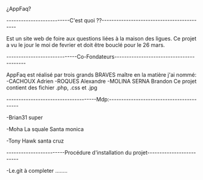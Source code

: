 ¿AppFaq? 

--------------------------C'est quoi ??-------------------------------------------




Est un site web de foire aux questions liées à la maison des ligues.
Ce projet a vu le jour le moi de fevrier et doit être bouclé pour le 26 mars.


-----------------------------Co-Fondateurs-----------------------------------------




AppFaq est réalisé par trois grands BRAVES maître en la matière j'ai nommé:
-CACHOUX Adrien
-ROQUES Alexandre
-MOLINA SERNA Brandon
Ce projet contient des fichier .php, .css et .jpg



-------------------------------------Mdp:-----------------------------------------



-Brian31
super

-Moha La squale
Santa monica

-Tony Hawk
santa cruz



------------------------Procédure d'installation du projet-------------------------



-Le.git
à completer ........
